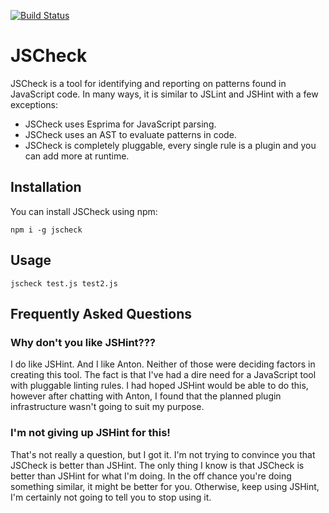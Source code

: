 [![Build Status](https://secure.travis-ci.org/nzakas/jscheck.png?branch=master)](http://travis-ci.org/nzakas/jscheck)

# JSCheck

JSCheck is a tool for identifying and reporting on patterns found in JavaScript code. In many ways, it is similar to JSLint and JSHint with a few exceptions:

* JSCheck uses Esprima for JavaScript parsing.
* JSCheck uses an AST to evaluate patterns in code.
* JSCheck is completely pluggable, every single rule is a plugin and you can add more at runtime.

## Installation

You can install JSCheck using npm:

    npm i -g jscheck

## Usage

    jscheck test.js test2.js

## Frequently Asked Questions
### Why don't you like JSHint???

I do like JSHint. And I like Anton. Neither of those were deciding factors in creating this tool. The fact is that I've had a dire need for a JavaScript tool with pluggable linting rules. I had hoped JSHint would be able to do this, however after chatting with Anton, I found that the planned plugin infrastructure wasn't going to suit my purpose.

### I'm not giving up JSHint for this!

That's not really a question, but I got it. I'm not trying to convince you that JSCheck is better than JSHint. The only thing I know is that JSCheck is better than JSHint for what I'm doing. In the off chance you're doing something similar, it might be better for you. Otherwise, keep using JSHint, I'm certainly not going to tell you to stop using it.
